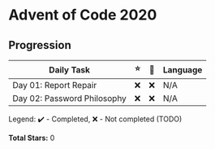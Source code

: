 # Advent of Code 2020

## Progression

|Daily Task|:star:|:star2:|Language|
|-|-|-|-|
|Day 01: Report Repair|:x:|:x:|N/A|
|Day 02: Password Philosophy|:x:|:x:|N/A|

Legend: :heavy_check_mark: - Completed, :x: - Not completed (TODO)

**Total Stars:** 0
